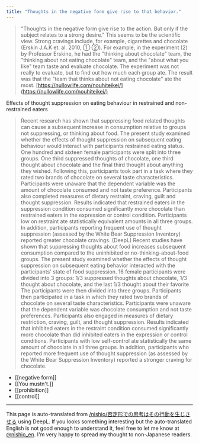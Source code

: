 ```yaml
---
title: "Thoughts in the negative form give rise to that behavior."
---
```


> "Thoughts in the negative form give rise to the action. But only if the subject relates to a strong desire." This seems to be the scientific view.
>  Strong cravings include, for example, cigarettes and chocolate (Erskin J.A.K et. al. 2010, ① ②).
>  For example, in the experiment (2) by Professor Erskine, he had the "thinking about chocolate" team, the "thinking about not eating chocolate" team, and the "about what you like" team taste and evaluate chocolate. The experiment was not really to evaluate, but to find out how much each group ate. The result was that the "team that thinks about not eating chocolate" ate the most.
[https://nullowlife.com/nouhiteikei/](https://nullowlife.com/nouhiteikei/)

Effects of thought suppression on eating behaviour in restrained and non-restrained eaters
> Recent research has shown that suppressing food related thoughts can cause a subsequent increase in consumption relative to groups not suppressing, or thinking about food. The present study examined whether the effects of thought suppression on subsequent eating behaviour would interact with participants restrained eating status. One hundred and sixteen female participants were split into three groups. One third suppressed thoughts of chocolate, one third thought about chocolate and the final third thought about anything they wished. Following this, participants took part in a task where they rated two brands of chocolate on several taste characteristics. Participants were unaware that the dependent variable was the amount of chocolate consumed and not taste preference. Participants also completed measures of dietary restraint, craving, guilt and thought suppression. Results indicated that restrained eaters in the suppression condition consumed significantly more chocolate than restrained eaters in the expression or control condition. Participants low on restraint ate statistically equivalent amounts in all three groups. In addition, participants reporting frequent use of thought suppression (assessed by the White Bear Suppression Inventory) reported greater chocolate cravings.
(DeepL) Recent studies have shown that suppressing thoughts about food increases subsequent consumption compared to the uninhibited or no-thinking-about-food groups. The present study examined whether the effects of thought suppression on subsequent eating behavior interacted with the participants' state of food suppression. 16 female participants were divided into 3 groups: 1/3 suppressed thoughts about chocolate, 1/3 thought about chocolate, and the last 1/3 thought about their favorite The participants were then divided into three groups. Participants then participated in a task in which they rated two brands of chocolate on several taste characteristics. Participants were unaware that the dependent variable was chocolate consumption and not taste preferences. Participants also engaged in measures of dietary restriction, craving, guilt, and thought suppression. Results indicated that inhibited eaters in the restraint condition consumed significantly more chocolate than did inhibited eaters in the expression or control conditions. Participants with low self-control ate statistically the same amount of chocolate in all three groups. In addition, participants who reported more frequent use of thought suppression (as assessed by the White Bear Suppression Inventory) reported a stronger craving for chocolate.

- [[negative form]]
- [[You mustn't.]]
- [[prohibition]]
- [[control]]

---
This page is auto-translated from [/nishio/否定形での思考はその行動を生じさせる](https://scrapbox.io/nishio/否定形での思考はその行動を生じさせる) using DeepL. If you looks something interesting but the auto-translated English is not good enough to understand it, feel free to let me know at [@nishio_en](https://twitter.com/nishio_en). I'm very happy to spread my thought to non-Japanese readers.
